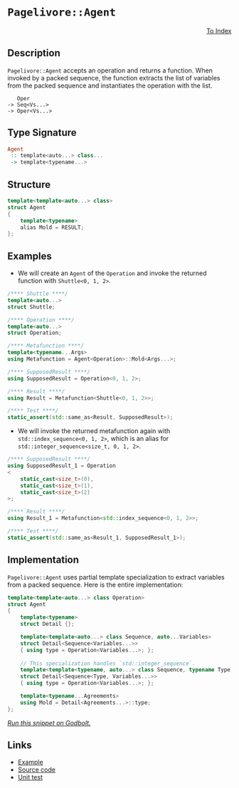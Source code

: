 <!-- Copyright 2024 Feng Mofan
SPDX-License-Identifier: Apache-2.0 -->

# `Pagelivore::Agent`

<p style='text-align: right;'><a href="../../../facilities/metafunctions.md#pagelivore-agent">To Index</a></p>

## Description

`Pagelivore::Agent` accepts an operation and returns a function.
When invoked by a packed sequence, the function extracts the list of variables from the packed sequence and instantiates the operation with the list.

<pre><code>   Oper
-> Seq&lt;Vs...&gt;
-> Oper&lt;Vs...&gt;</code></pre>

## Type Signature

```Haskell
Agent
 :: template<auto...> class...
 -> template<typename...>
```

## Structure

```C++
template<template<auto...> class>
struct Agent
{
    template<typename>
    alias Mold = RESULT;
};
```

## Examples

- We will create an `Agent` of the `Operation` and invoke the returned function with `Shuttle<0, 1, 2>`.

```C++
/**** Shuttle ****/
template<auto...>
struct Shuttle;

/**** Operation ****/
template<auto...>
struct Operation;

/**** Metafunction ****/
template<typename...Args>
using Metafunction = Agent<Operation>::Mold<Args...>;

/**** SupposedResult ****/
using SupposedResult = Operation<0, 1, 2>;

/**** Result ****/
using Result = Metafunction<Shuttle<0, 1, 2>>;

/**** Test ****/
static_assert(std::same_as<Result, SupposedResult>);
```

- We will invoke the returned metafunction again with `std::index_sequence<0, 1, 2>`, which is an alias for `std::integer_sequence<size_t, 0, 1, 2>`.

```C++
/**** SupposedResult ****/
using SupposedResult_1 = Operation
<
    static_cast<size_t>(0),
    static_cast<size_t>(1),
    static_cast<size_t>(2)
>;

/**** Result ****/
using Result_1 = Metafunction<std::index_sequence<0, 1, 2>>;

/**** Test ****/
static_assert(std::same_as<Result_1, SupposedResult_1>);
```

## Implementation

`Pagelivore::Agent` uses partial template specialization to extract variables from a packed sequence. Here is the entire implementation:

```C++
template<template<auto...> class Operation>
struct Agent
{
    template<typename>
    struct Detail {};

    template<template<auto...> class Sequence, auto...Variables>
    struct Detail<Sequence<Variables...>>
    { using type = Operation<Variables...>; };
    
    // This specialization handles `std::integer_sequence`.
    template<template<typename, auto...> class Sequence, typename Type, auto...Variables>
    struct Detail<Sequence<Type, Variables...>>
    { using type = Operation<Variables...>; };

    template<typename...Agreements>
    using Mold = Detail<Agreements...>::type;
};
```

[*Run this snippet on Godbolt.*](https://godbolt.org/#z:OYLghAFBqd5QCxAYwPYBMCmBRdBLAF1QCcAaPECAMzwBtMA7AQwFtMQByARg9KtQYEAysib0QXACx8BBAKoBnTAAUAHpwAMvAFYTStJg1DIApACYAQuYukl9ZATwDKjdAGFUtAK4sGe1wAyeAyYAHI%2BAEaYxCAA7LGkAA6oCoRODB7evnrJqY4CQSHhLFEx8baY9vkMQgRMxASZPn5cFVXptfUEhWGR0XEJCnUNTdmtQ109xaUDAJS2qF7EyOwcAPQAVFvbO7t7G2smGgCCm9sA1AAimImujMh4mArnO4cnZ/ufu2/HR79mAGZgshvFhziYAW5kEN0FgqBDsH8/h8vqitj8UecAJIsRL0NiCJjVF7bDFo8kHJEnAiYXEGGkQtw0ulEzCMpheIgAOh5CPOIKYCmeAHlbsQiekEX8hsQvA5zsdgIwCEjYlYTudNedmXjWYyCABPW7MNhSjVamVyghXTB1OjgtUmWKXCHq37mzU6%2BlsyFevWQjnc3kA7D8gxC85CTAARy890wpHOgdQPK5ADV6ngmBF6AozcctedLfLrnbaIyo7H44yM8QszmnqmpSG/oWnRZzl5UkZtUbMOCAZdzqLohKBDXM9nc02WwCO06XXPW1rl5q1mtzgAVBB4Z4KW4PMR4ABeY4Y5wQhnQufBADYNDCQCBgjSlcQAPpKKsMFYme9c1dtVpXUGV9YDvX1PsTQTJNORTYNQwFCNKzjH8YMNY1WH7Tc%2B0TZNU1retc3zQti2tUsmDoCsY1Q39IRw25E0IqdGwQkiVzVTtu2AXtbgHIcR3FaoJzrFiFBnRE5wdRc3UAv1QKZKCsNTRViEwWllTzFsPS44IeIAWU8dB%2BJtMtGVU9SCQIcSEKfDCfVk51XSpU4KVRMkLgAMTwYghnObBVFYPF%2B1eZE3K%2BH4kUBYFQX7Rk0DQxJrPzMKLiEBBOQIegSXRP55J9Nx8LYk4yMjDKCCyhyXMxQSzxyylqXA/1CrgiTpQIWV5Vq4SlxOVKtnOfTbSYKgvB/YlQsalkFPs6CVOIYAtMRE4uz0wbhtG8b0hMxVlUZbrJRDJ9DNodBzIWmyANnWT3h2SMvESXJMHQAAlJ4vFoa1JuOVaeyEB6nte97PpMg7x0hDRE1ac4zGbG7XIuN6FA%2Br7ST%2BX6eKRlGTKGupNocQ63HSzL6EZSHzmh2HZ0k%2BHMU3J5Udykq6kcZB30FJQGggR8QAULD2a0twsc%2BxN/selJnuFlUQ1mZy%2Btu8LPg8gaowS4yAqC7LvpRRXvqioEf1igc3E5OhCANFKFZVgGJaB5GQe%2BjH7vFpQ7ZR98uFBsUzyRSFAImVn31EIZGVSY9MHfaXsAgDR5n9lm8DZ4PpbcMOI6jiAuDjnSA8ToPBRTtPI4RCAzFlvrruqu6pfqn4nalj2cY2saCfB1OCHQJ9giwVRPxo6sIahxMqckmmq4uem/O%2B3O2Y56ICG5junz5tgBcZBvobFwGN4RWXevdY4OHmWhOAAVl4PwOC0UhUE4NxrGsItFmWOLAR4UgCE0I/5gAaxAU/JBcg0AADjMGYAAnOArgp8QHAK4PEaQJ8OCSF4CwCQGhIaX2vrfDgvAFAgEhp/K%2BR9SBwFgDARAIBFgEESJycglA0C4joNEUIWFOCqGAbeAAtLeSQ5xgDIGQBTQBZheDPUICQPAndWj8EECIMQ7ApAyEEIoFQ6hiGkF0K0AA7uKRInAeDHzPhfL%2BN9ODCk5LQ60qAqDnA4dw3h/DBHCK5GYc4EAPBMPoMQcEb9Zi8CIVoeYEAkCMMSMwsgFAIBhIiSAYAUgzB8DoDSXylAIimIiMEeoBoDG8EycwYgBphQRG0JgBwuTSCMKssKBgtAckaKwBELwwBCq0FoPg7gvAsAsEMMAcQDSfJlMcAANyeKYzAqgymclWO/F8lRTG0DwBEcUhSPBYFMR1PAaDOmkFGcQCIEtrg9KMIsowX95hUAMItNMjxtEjkvu/WRwhRDiCUU81RahTFaP0L0lAD9LD6CWfgyA8xUBJXSB0rhMIISXFMJYawZhsF7LrFgYFEB5h2CGekFwDB3CeGaP4XFUw%2BgxFaLkNIAhRgtCSCkClDBiUlH6OMSoWKBCdBGPisYbRWU1GGN0YIvRGWktsHyqlegJgNAZTMLOCwlgrAkEYjg59SBYN4DguxnCeF8IEUIqQrj3G4AkT48wAIs4BPOfMBAmAmBYBiOi0gf9JAAi5OAgEsRJAaEkGYSQ94NCn1vOA/QnAUGkDQaarkt4uC3mAeAuBt4AHQNdbeFVpicF4IIR/c5pCKEhKoZYuhUSYneNYWwTg9QWDDNiFwpgYZekU3AVyLgQCxH4CICivQTz5GvOkO8pQnyNG6ESbopg%2BjOmKuVaqsxHALE0M5OcGxGqHF8IFD2LgDam0aHcZ48J3jfEAjLua4hwTQmoC8dEeh0TT07v6Cu%2BJUDIY0E%2BtEfBEB0kaPydkipH7CnFNKeUnZVTlQ1LqaYxpzTWntIqd03p/Tr74DUgTUZHTr4TKmTSCpcykHX0Wcs7JazVjX02ds9%2BeyDlKCOTBvSWbLlMGubc%2B5FTO0vMUT22QHz1HX0HT8s5cKrAApw2i0F4KBCQuhYOXjCKkXRBRWMkF3LW5%2BAgK4MVrRAgCumEymleR0gqa03SqVmnMUKfZY0Tl1KjPVBMwZ4VErTNZHM3y6zCrZUv2c0gidqbOCLq1bW1d66gEGtbSQPdZrM1Hstda21lBFUhrDQ2z1sRT7gPiACL1PrJCtEnWm2wGbAkkLIZQ6hViL1FpYWwjg5bHEsAUMMoRwy11cm9EMFtRqpEdtkF2ljyj5B9o4zoEAAJSDDtHYYoNSqTEaJwTOqx87bGqCqzVurDWmvWg8VeiJe6AT%2BLC0E0hJ6z2RIYet7xIBauPXfPV8B74Vvvnmz25Jz60kZKyYUr9L2iklKGRUwDghgP1Lg5gJpLSxCQZ2dBk5BGumDMQ2MjRqHkDTIw4IeZGicMrINPhjZdZiO8FI4c2klGzlHr4FchQNzMB3ONIxjrzGJCsZUb1r5A3uPGH%2BTYAT8AhPVA6WsR8EnLCIrVciqRsn7UWexUp3Fum1NFBJTkWl1RdPkuqE55l7Q2WirM%2BKllxnHPqbl%2BMTX9nxV69l0K5zChn7yple5ib2CvN3fONV2r5xLuNdZH5CAhq20he23l2YEWbX9HtUg2LIAIFcgBACU%2BMCMsYKj7EaNKbJucHTYQi1DqQCSFPi6%2BBsQMHAMkFArgoCzDJqQQCO3arU87e/mN0Ryf7e4NrwH3Zz7sWSCAA)

## Links

- [Example](../../../code/facilities/metafunctions/pagelivore/agent/implementation.hpp)
- [Source code](../../../../conceptrodon/pagelivore/agent.hpp)
- [Unit test](../../../../tests/unit/metafunctions/pagelivore/agent.test.hpp)
